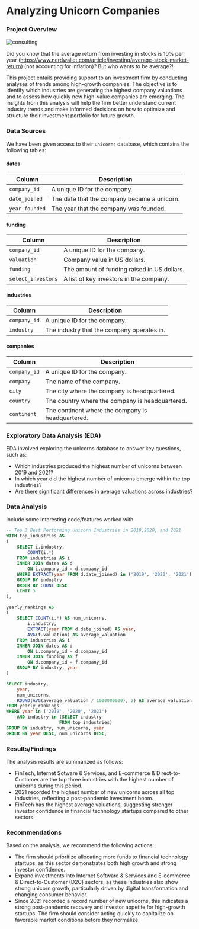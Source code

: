 # Analyzing Unicorn Companies

### Project Overview

![consulting](https://github.com/user-attachments/assets/eb1be9a4-9eb6-4eb8-b4f7-2ea1acdbea96)

Did you know that the average return from investing in stocks is 10% per year (https://www.nerdwallet.com/article/investing/average-stock-market-return) (not accounting for inflation)? But who wants to be average?! 

This project entails providing support to an investment firm by conducting analyses of trends among high-growth companies. The objective is to identify which industries are generating the highest company valuations and to assess how quickly new high-value companies are emerging. The insights from this analysis will help the firm better understand current industry trends and make informed decisions on how to optimize and structure their investment portfolio for future growth.

### Data Sources

We have been given access to their `unicorns` database, which contains the following tables:

#### dates
| Column       | Description                                  |
|------------- |--------------------------------------------- |
| `company_id`   | A unique ID for the company.                 |
| `date_joined` | The date that the company became a unicorn.  |
| `year_founded` | The year that the company was founded.       |

#### funding
| Column           | Description                                  |
|----------------- |--------------------------------------------- |
| `company_id`       | A unique ID for the company.                 |
| `valuation`        | Company value in US dollars.                 |
| `funding`          | The amount of funding raised in US dollars.  |
| `select_investors` | A list of key investors in the company.      |

#### industries
| Column       | Description                                  |
|------------- |--------------------------------------------- |
| `company_id`   | A unique ID for the company.                 |
| `industry`     | The industry that the company operates in.   |

#### companies
| Column       | Description                                       |
|------------- |-------------------------------------------------- |
| `company_id`   | A unique ID for the company.                      |
| `company`      | The name of the company.                          |
| `city`         | The city where the company is headquartered.      |
| `country`      | The country where the company is headquartered.   |
| `continent`    | The continent where the company is headquartered. |

### Exploratory Data Analysis (EDA)

EDA involved exploring the unicorns database to answer key questions, such as:
- Which industries produced the highest number of unicorns between 2019 and 2021?
- In which year did the highest number of unicorns emerge within the top industries?
- Are there significant differences in average valuations across industries?

### Data Analysis

Include some interesting code/features worked with

```sql
-- Top 3 Best Performing Unicorn Industries in 2019,2020, and 2021
WITH top_industries AS
(
    SELECT i.industry, 
        COUNT(i.*)
    FROM industries AS i
    INNER JOIN dates AS d
        ON i.company_id = d.company_id
    WHERE EXTRACT(year FROM d.date_joined) in ('2019', '2020', '2021')
    GROUP BY industry
    ORDER BY COUNT DESC
    LIMIT 3
),

yearly_rankings AS 
(
    SELECT COUNT(i.*) AS num_unicorns,
        i.industry,
        EXTRACT(year FROM d.date_joined) AS year,
        AVG(f.valuation) AS average_valuation
    FROM industries AS i
    INNER JOIN dates AS d
        ON i.company_id = d.company_id
    INNER JOIN funding AS f
        ON d.company_id = f.company_id
    GROUP BY industry, year
)

SELECT industry,
    year,
    num_unicorns,
    ROUND(AVG(average_valuation / 1000000000), 2) AS average_valuation_billions
FROM yearly_rankings
WHERE year in ('2019', '2020', '2021')
    AND industry in (SELECT industry
                    FROM top_industries)
GROUP BY industry, num_unicorns, year
ORDER BY year DESC, num_unicorns DESC;
```

### Results/Findings

The analysis results are summarized as follows:
- FinTech, Internet Sotware & Services, and E-commerce & Direct-to-Customer are the top three industries with the highest number of unicorns during this period.
- 2021 recorded the highest number of new unicorns across all top industries, reflecting a post-pandemic investment boom.
- FinTech has the highest average valuations, suggesting stronger investor confidence in financial technology startups compared to other sectors.

### Recommendations

Based on the analysis, we recommend the following actions:
- The firm should prioritize allocating more funds to financial technology startups, as this sector demonstrates both high growth and strong investor confidence.
-  Expand investments into Internet Software & Services and E-commerce & Direct-to-Customer (D2C) sectors, as these industries also show strong unicorn growth, particularly driven by digital transformation and changing consumer behavior.
-  Since 2021 recorded a record number of new unicorns, this indicates a strong post-pandemic recovery and investor appetite for high-growth startups. The firm should consider acting quickly to capitalize on favorable market conditions before they normalize.

